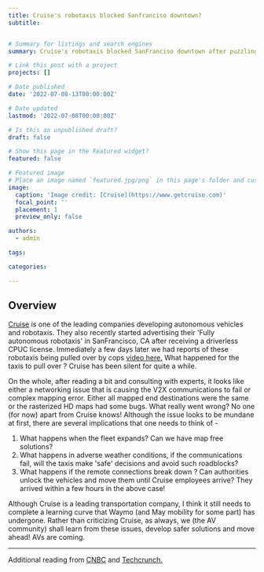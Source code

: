 ```yaml
---
title: Cruise's robotaxis blocked Sanfranciso downtown?
subtitle:


# Summary for listings and search engines
summary: Cruise's robotaxis blocked SanFranciso downtown after puzzling cops earlier last month. What happened ?

# Link this post with a project
projects: []

# Date published
date: '2022-07-08-13T00:00:00Z'

# Date updated
lastmod: '2022-07-08T00:00:00Z'

# Is this an unpublished draft?
draft: false

# Show this page in the Featured widget?
featured: false

# Featured image
# Place an image named `featured.jpg/png` in this page's folder and customize its options here.
image:
  caption: 'Image credit: [Cruise](https://www.getcruise.com)'
  focal_point: ''
  placement: 1
  preview_only: false

authors:
  - admin

tags:

categories:

---
```


## Overview

[Cruise](https://www.getcruise.com) is one of the leading companies developing autonomous vehicles and robotaxis. They also recently started advertising their 'Fully autonomous robotaxis' in SanFrancisco, CA after receiving a driverless CPUC license. Immediately a few days later we had reports of these robotaxis being pulled over by cops [video here.](https://www.youtube.com/watch?v=1DZL0i51tRs) What happened for the taxis to pull over ? Cruise has been silent for quite a while.

On the whole, after reading a bit and consulting with experts, it looks like either a networking issue that is causing the V2X communications to fail or complex mapping error. Either all mapped end destinations were the same or the rasterized HD maps had some bugs. What really went wrong? No one (for now) apart from Cruise knows! Although the issue looks to be mundane at first, there are several implications that one needs to think of - 

1. What happens when the fleet expands? Can we have map free solutions?
2. What happens in adverse weather conditions, if the communications fail, will the taxis make 'safe' decisions and avoid such roadblocks?
3. What happens if the remote connections break down ? Can authorities unlock the vehicles and move them until Cruise employees arrive? They arrived within a few hours in the above case!

Although Cruise is a leading transportation company, I think it still needs to complete a learning curve that Waymo (and May mobility for some part) has undergone. Rather than criticizing Cruise, as always, we (the AV community) shall learn from these issues, develop safer solutions and move ahead! AVs are coming.

---

Additional reading from [CNBC](https://www.cnbc.com/2022/07/01/self-driving-cars-from-gms-cruise-block-san-francisco-streets.html) and [Techcrunch.](https://techcrunch.com/2022/06/30/cruise-robotaxis-blocked-traffic-for-hours-on-this-san-francisco-street/)

